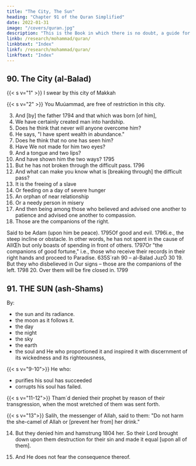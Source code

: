 ```yaml
---
title: "The City, The Sun"
heading: "Chapter 91 of the Quran Simplified"
date: 2022-01-31
image: "/covers/quran.jpg"
description: "This is the Book in which there is no doubt, a guide for the righteous."
linkb: /research/mohammad/quran/
linkbtext: "Index"
linkf: /research/mohammad/quran/
linkftext: "Index"
---
```


## 90. The City (al-Balad) 

{{< s v="1" >}} I swear by this city of Makkah

{{< s v="2" >}} You Muúammad, are free of restriction in this city. 

3. And [by] the father 1794 and that which was born [of him],
4. We have certainly created man into hardship.
5. Does he think that never will anyone overcome him?
6. He says, "I have spent wealth in abundance."
7. Does he think that no one has seen him?
8. Have We not made for him two eyes?
9. And a tongue and two lips?
10. And have shown him the two ways? 1795
11. But he has not broken through the difficult pass. 1796
12. And what can make you know what is [breaking through] the
difficult pass?
13. It is the freeing of a slave
14. Or feeding on a day of severe hunger
15. An orphan of near relationship
16. Or a needy person in misery
17. And then being among those who believed and advised one
another to patience and advised one another to compassion.
18. Those are the companions of the right.

Said to be Adam (upon him be peace).
1795Of good and evil.
1796i.e., the steep incline or obstacle. In other words, he has not spent in the
cause of AllŒh but only boasts of spending in front of others.
1797Or "the companions of good fortune," i.e., those who receive their
records in their right hands and proceed to Paradise.
635S´rah 90 – al-Balad
JuzÕ 30
19. But they who disbelieved in Our signs – those are the companions
of the left. 1798
20. Over them will be fire closed in. 1799



## 91. THE SUN (ash-Shams)

By: 
- the sun and its radiance.
- the moon as it follows it.
- the day
- the night
- the sky
- the earth
- the soul and He who proportioned it and inspired it with discernment of its wickedness and its righteousness,

{{< s v="9-10">}} He who:
- purifies his soul has succeeded 
- corrupts his soul has failed. 

{{< s v="11-12">}} Tham´d denied their prophet by reason of their transgression, when the most wretched of them was sent forth.

{{< s v="13">}} Salih, the messenger of Allah, said to them: "Do not harm the she-camel of Allah or [prevent her from] her drink."

14. But they denied him and hamstrung 1804 her. So their Lord brought down upon them destruction for their sin and made it
equal [upon all of them].

15. And He does not fear the consequence thereof.
